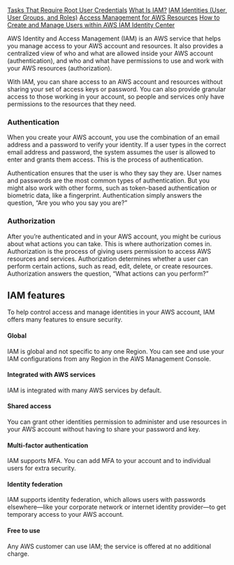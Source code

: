 [Tasks That Require Root User Credentials](https://docs.aws.amazon.com/accounts/latest/reference/root-user-tasks.html)
[What Is IAM?](https://docs.aws.amazon.com/en_us/IAM/latest/UserGuide/introduction.html)
[IAM Identities (User, User Groups, and Roles)](https://docs.aws.amazon.com/en_us/IAM/latest/UserGuide/id.html)
[Access Management for AWS Resources](https://docs.aws.amazon.com/en_us/IAM/latest/UserGuide/access.html)
[How to Create and Manage Users within AWS IAM Identity Center](https://aws.amazon.com/blogs/security/how-to-create-and-manage-users-within-aws-sso/)



AWS Identity and Access Management (IAM) is an AWS service that helps you manage access to your AWS account and resources. It also provides a centralized view of who and what are allowed inside your AWS account (authentication), and who and what have permissions to use and work with your AWS resources (authorization).

With IAM, you can share access to an AWS account and resources without sharing your set of access keys or password. You can also provide granular access to those working in your account, so people and services only have permissions to the resources that they need.

### Authentication

When you create your AWS account, you use the combination of an email address and a password to verify your identity. If a user types in the correct email address and password, the system assumes the user is allowed to enter and grants them access. This is the process of authentication.  
  
Authentication ensures that the user is who they say they are. User names and passwords are the most common types of authentication. But you might also work with other forms, such as token-based authentication or biometric data, like a fingerprint. Authentication simply answers the question, “Are you who you say you are?”

### Authorization

After you’re authenticated and in your AWS account, you might be curious about what actions you can take. This is where authorization comes in. Authorization is the process of giving users permission to access AWS resources and services. Authorization determines whether a user can perform certain actions, such as read, edit, delete, or create resources. Authorization answers the question, “What actions can you perform?”

## IAM features  

To help control access and manage identities in your AWS account, IAM offers many features to ensure security.

#### Global

IAM is global and not specific to any one Region. You can see and use your IAM configurations from any Region in the AWS Management Console.

#### Integrated with AWS services

IAM is integrated with many AWS services by default.

#### Shared access

You can grant other identities permission to administer and use resources in your AWS account without having to share your password and key.

#### Multi-factor authentication

IAM supports MFA. You can add MFA to your account and to individual users for extra security.

#### Identity federation

IAM supports identity federation, which allows users with passwords elsewhere—like your corporate network or internet identity provider—to get temporary access to your AWS account.

#### Free to use

Any AWS customer can use IAM; the service is offered at no additional charge.

